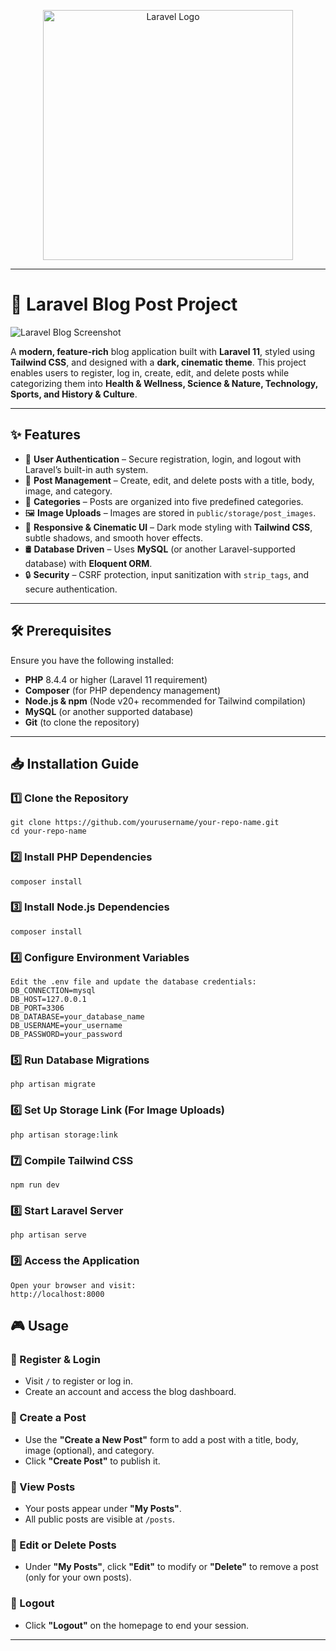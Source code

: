 <p align="center">
  <a href="https://laravel.com" target="_blank">
    <img src="https://raw.githubusercontent.com/laravel/art/master/logo-lockup/5%20SVG/2%20CMYK/1%20Full%20Color/laravel-logolockup-cmyk-red.svg" width="400" alt="Laravel Logo">
  </a>
</p>

---

# 🚀 Laravel Blog Post Project

![Laravel Blog Screenshot](screenshot.png) <!-- Replace with an actual screenshot URL if available -->

A **modern, feature-rich** blog application built with **Laravel 11**, styled using **Tailwind CSS**, and designed with a **dark, cinematic theme**. This project enables users to register, log in, create, edit, and delete posts while categorizing them into **Health & Wellness, Science & Nature, Technology, Sports, and History & Culture**.

---

## ✨ Features

- 🔑 **User Authentication** – Secure registration, login, and logout with Laravel’s built-in auth system.
- 📝 **Post Management** – Create, edit, and delete posts with a title, body, image, and category.
- 📂 **Categories** – Posts are organized into five predefined categories.
- 🖼️ **Image Uploads** – Images are stored in `public/storage/post_images`.
- 🎨 **Responsive & Cinematic UI** – Dark mode styling with **Tailwind CSS**, subtle shadows, and smooth hover effects.
- 🛢 **Database Driven** – Uses **MySQL** (or another Laravel-supported database) with **Eloquent ORM**.
- 🔒 **Security** – CSRF protection, input sanitization with `strip_tags`, and secure authentication.

---

## 🛠️ Prerequisites

Ensure you have the following installed:

- **PHP** 8.4.4 or higher (Laravel 11 requirement)
- **Composer** (for PHP dependency management)
- **Node.js & npm** (Node v20+ recommended for Tailwind compilation)
- **MySQL** (or another supported database)
- **Git** (to clone the repository)

---

## 📥 Installation Guide

### 1️⃣ Clone the Repository
    git clone https://github.com/yourusername/your-repo-name.git
    cd your-repo-name

### 2️⃣ Install PHP Dependencies
    composer install

### 3️⃣ Install Node.js Dependencies
    composer install

### 4️⃣ Configure Environment Variables
    Edit the .env file and update the database credentials:
    DB_CONNECTION=mysql
    DB_HOST=127.0.0.1
    DB_PORT=3306
    DB_DATABASE=your_database_name
    DB_USERNAME=your_username
    DB_PASSWORD=your_password

### 5️⃣ Run Database Migrations
    php artisan migrate

### 6️⃣ Set Up Storage Link (For Image Uploads)
    php artisan storage:link 

### 7️⃣ Compile Tailwind CSS
    npm run dev

### 8️⃣ Start Laravel Server
    php artisan serve

### 9️⃣ Access the Application
    Open your browser and visit:
    http://localhost:8000


## 🎮 Usage

### 🔹 Register & Login
- Visit `/` to register or log in.  
- Create an account and access the blog dashboard.  

### 🔹 Create a Post
- Use the **"Create a New Post"** form to add a post with a title, body, image (optional), and category.  
- Click **"Create Post"** to publish it.  

### 🔹 View Posts
- Your posts appear under **"My Posts"**.  
- All public posts are visible at `/posts`.  

### 🔹 Edit or Delete Posts
- Under **"My Posts"**, click **"Edit"** to modify or **"Delete"** to remove a post (only for your own posts).  

### 🔹 Logout
- Click **"Logout"** on the homepage to end your session.  

---
 


